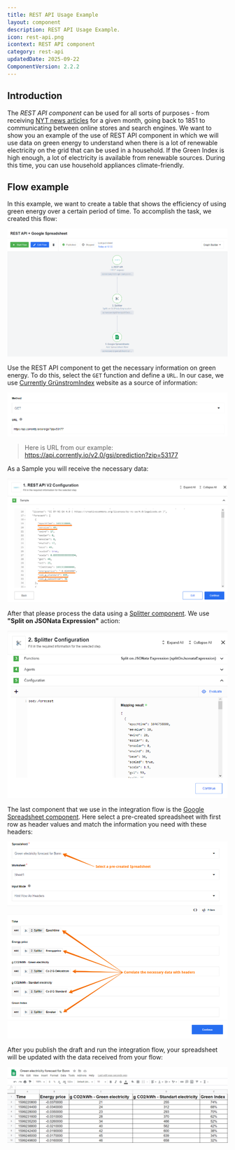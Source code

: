 ```yaml
---
title: REST API Usage Example
layout: component
description: REST API Usage Example.
icon: rest-api.png
icontext: REST API component
category: rest-api
updatedDate: 2025-09-22
ComponentVersion: 2.2.2
---
```


## Introduction

The *REST API component* can be used for all sorts of purposes - from receiving [NYT news articles](https://developer.nytimes.com/docs/archive-product/1/overview) for a given month, going back to 1851 to communicating between online stores and search engines. We want to show you an example of the use of REST API component in which we will use data on green energy to understand when there is a lot of renewable electricity on the grid that can be used in a household. If the Green Index is high enough, a lot of electricity is available from renewable sources. During this time, you can use household appliances climate-friendly.

## Flow example

In this example, we want to create a table that shows the efficiency of using green energy over a certain period of time. To accomplish the task, we created this flow:

![Flow example](img/entire-flow.png)

Use the REST API component to get the necessary information on green energy. To do this, select the `GET` function and define a `URL`. In our case, we use [Currently GrünstromIndex](https://gruenstromindex.de) website as a source of information:

![Rest api input](img/url-only.png)

> Here is URL from our example: https://api.corrently.io/v2.0/gsi/prediction?zip=53177

As a Sample you will receive the necessary data:

![Rest api Sample](img/rest-api-sample.png)

After that please process the data using a [Splitter component](/components/splitter/index). We use **"Split on JSONata Expression"** action:

![Splitter](img/splitter.png)

The last component that we use in the integration flow is the [Google Spreadsheet component](/components/gspreadsheet/index). Here select a pre-created spreadsheet with first row as header values and match the information you need with these headers:

![Configure Spreadsheet](img/configure-spreadsheet.png)

After you publish the draft and run the integration flow, your spreadsheet will be updated with the data received from your flow:

![Forecast Spreadsheet](img/forecast-spreadsheet.png)
